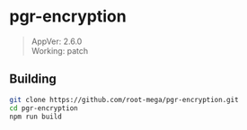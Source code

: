# pgr-encryption
> AppVer: 2.6.0 <br>
> Working: patch </br>

## Building
```sh
git clone https://github.com/root-mega/pgr-encryption.git
cd pgr-encryption
npm run build
```
